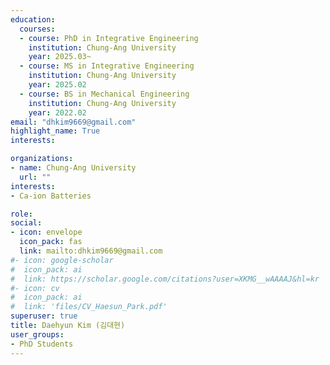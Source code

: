 ```yaml
---
education:
  courses:
  - course: PhD in Integrative Engineering
    institution: Chung-Ang University
    year: 2025.03~
  - course: MS in Integrative Engineering
    institution: Chung-Ang University
    year: 2025.02  
  - course: BS in Mechanical Engineering
    institution: Chung-Ang University
    year: 2022.02
email: "dhkim9669@gmail.com"
highlight_name: True
interests:

organizations:
- name: Chung-Ang University
  url: ""
interests:
- Ca-ion Batteries

role: 
social:
- icon: envelope
  icon_pack: fas
  link: mailto:dhkim9669@gmail.com
#- icon: google-scholar
#  icon_pack: ai
#  link: https://scholar.google.com/citations?user=XKMG__wAAAAJ&hl=kr
#- icon: cv
#  icon_pack: ai
#  link: 'files/CV_Haesun_Park.pdf'
superuser: true
title: Daehyun Kim (김대현)
user_groups:
- PhD Students
---
```



